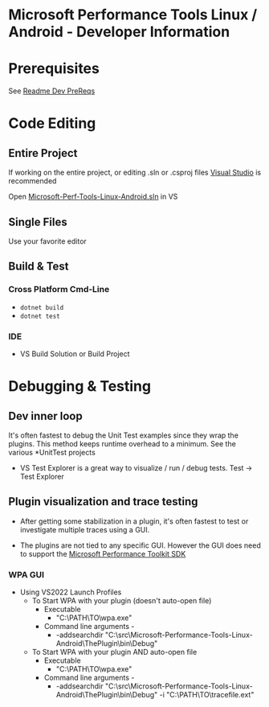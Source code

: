# Microsoft Performance Tools Linux / Android - Developer Information

# Prerequisites

See [Readme Dev PreReqs](Readme.md#Dev%20prereqs)

# Code Editing

## Entire Project
If working on the entire project, or editing .sln or .csproj files 
[Visual Studio](https://visualstudio.microsoft.com/) is recommended

Open [Microsoft-Perf-Tools-Linux-Android.sln](Microsoft-Perf-Tools-Linux-Android.sln) in VS

## Single Files
Use your favorite editor

## Build & Test

### Cross Platform Cmd-Line
- ```dotnet build```
- ```dotnet test```

### IDE
- VS Build Solution or Build Project

# Debugging & Testing

## Dev inner loop
It's often fastest to debug the Unit Test examples since they wrap the plugins. This method keeps runtime overhead to a minimum. See the various *UnitTest projects

- VS Test Explorer is a great way to visualize / run / debug tests. Test -> Test Explorer

## Plugin visualization and trace testing
- After getting some stabilization in a plugin, it's often fastest to test or investigate multiple traces using a GUI.

- The plugins are not tied to any specific GUI. However the GUI does need to support the [Microsoft Performance Toolkit SDK](https://github.com/microsoft/microsoft-performance-toolkit-sdk)

### WPA GUI

- Using VS2022 Launch Profiles
  - To Start WPA with your plugin (doesn't auto-open file)
    - Executable
        - "C:\PATH\TO\wpa.exe"
    - Command line arguments - 
      - -addsearchdir "C:\src\Microsoft-Performance-Tools-Linux-Android\ThePlugin\bin\Debug"
  - To Start WPA with your plugin AND auto-open file
    - Executable
        - "C:\PATH\TO\wpa.exe"
    - Command line arguments - 
      - -addsearchdir "C:\src\Microsoft-Performance-Tools-Linux-Android\ThePlugin\bin\Debug" -i "C:\PATH\TO\tracefile.ext"